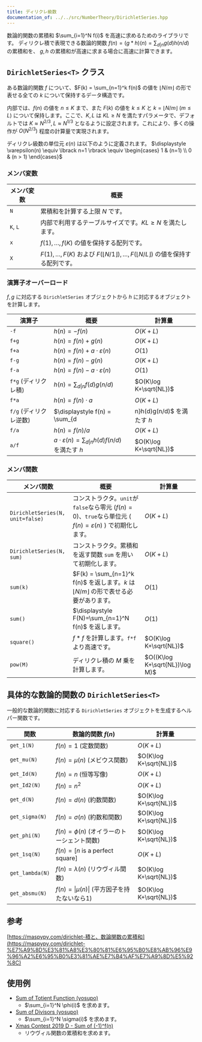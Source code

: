 ```yaml
---
title: ディリクレ級数
documentation_of: ../../src/NumberTheory/DirichletSeries.hpp
---
```


$\newcommand{\floor}[1]{\left\lfloor{#1}\right\rfloor}$

数論的関数の累積和 $\sum_{i=1}^N f(i)$ を高速に求めるためのライブラリです。
ディリクレ積で表現できる数論的関数 $f(n) = (g*h)(n) = \sum_{d|n} g(d)h(n/d)$ の累積和を、 $g, h$ の累積和が高速に求まる場合に高速に計算できます。
## `DirichletSeries<T>` クラス
ある数論的関数 $f$ について、$F(k) = \sum_{n=1}^k f(n)$ の値を $\lfloor N/m \rfloor$ の形で表せる全ての $k$ について保持するデータ構造です。

内部では、$f(n)$ の値を $n \le K$ まで、また $F(k)$ の値を $k \le K$ と $k=\lfloor N/m \rfloor$ ($m \le L$) について保持します。ここで、$K, L$ は $KL \ge N$ を満たすパラメータで、デフォルトでは $K \approx N^{2/3}, L \approx N^{1/3}$ となるように設定されます。これにより、多くの操作が $O(N^{2/3})$ 程度の計算量で実現されます。

ディリクレ級数の単位元 $\varepsilon(n)$ は以下のように定義されます。
$\displaystyle 
\varepsilon(n) \equiv \lbrack n=1 \rbrack 
\equiv 
\begin{cases}
1 & (n=1) \\
0 & (n > 1)
\end{cases}$

### メンバ変数

|メンバ変数|概要|
|---|---|
|`N`|累積和を計算する上限 $N$ です。|
|`K`, `L`|内部で利用するテーブルサイズです。$KL \ge N$ を満たします。|
|`x`| $f(1), \dots, f(K)$ の値を保持する配列です。|
|`X`| $F(1), \dots, F(K)$ および $F(\lfloor N/1 \rfloor), \dots, F(\lfloor N/L \rfloor)$ の値を保持する配列です。|

### 演算子オーバーロード

$f, g$ に対応する `DirichletSeries` オブジェクトから $h$ に対応するオブジェクトを計算します。

|演算子|概要|計算量|
|---|---|---|
|`-f`|$h(n)=-f(n)$|$O(K+L)$|
|`f+g`|$h(n)=f(n)+g(n)$|$O(K+L)$|
|`f+a` |$h(n)=f(n)+a\cdot\varepsilon(n)$|$O(1)$|
|`f-g`|$h(n)=f(n)-g(n)$|$O(K+L)$|
|`f-a`|$h(n)=f(n)-a\cdot\varepsilon(n)$|$O(1)$|
|`f*g` (ディリクレ積)|$\displaystyle h(n)=\sum_{d\vert n}f(d)g(n/d)$|$O(K\log K+\sqrt{NL})$|
|`f*a`|$h(n)= f(n)\cdot a$|$O(K+L)$|
|`f/g` (ディリクレ逆数)|$\displaystyle f(n) = \sum_{d|n}h(d)g(n/d)$ を満たす $h$|$O(K\log K+\sqrt{NL})$|
|`f/a`|$h(n)=f(n) /a$|$O(K+L)$|
|`a/f`|$\displaystyle a\cdot \varepsilon(n) = \sum_{d\vert n}h(d)f(n/d)$ を満たす $h$|$O(K\log K+\sqrt{NL})$|

### メンバ関数

|メンバ関数|概要|計算量|
|---|---|---|
|`DirichletSeries(N, unit=false)`|コンストラクタ。`unit`が`false`なら零元 ($f(n)=0$)、`true`なら単位元 ( $f(n)=\varepsilon(n)$ ) で初期化します。| $O(K+L)$ |
|`DirichletSeries(N, sum)`|コンストラクタ。累積和を返す関数 `sum` を用いて初期化します。| $O(K+L)$ |
|`sum(k)`| $F(k) = \sum_{n=1}^k f(n)$ を返します。$k$ は $\lfloor N/m \rfloor$ の形で表せる必要があります。|$O(1)$|
|`sum()`|$\displaystyle F(N)=\sum_{n=1}^N f(n)$ を返します。|$O(1)$|
|`square()`|$f*f$ を計算します。`f*f`より高速です。|$O(K\log K+\sqrt{NL})$|
|`pow(M)`|ディリクレ積の $M$ 乗を計算します。|$O((K\log K+\sqrt{NL})\log M)$|



## 具体的な数論的関数の `DirichletSeries<T>`

一般的な数論的関数に対応する `DirichletSeries` オブジェクトを生成するヘルパー関数です。

|関数|数論的関数 $f(n)$|計算量|
|---|---|---|
|`get_1(N)`|$f(n) = 1$ (定数関数)| $O(K+L)$|
|`get_mu(N)`|$f(n) = \mu(n)$ (メビウス関数)| $O(K\log K+\sqrt{NL})$|
|`get_Id(N)`|$f(n) = n$ (恒等写像)| $O(K+L)$|
|`get_Id2(N)`|$f(n) = n^2$| $O(K+L)$|
|`get_d(N)`|$f(n) = d(n)$ (約数関数)| $O(K\log K+\sqrt{NL})$|
|`get_sigma(N)`|$f(n) = \sigma(n)$ (約数和関数)| $O(K\log K+\sqrt{NL})$|
|`get_phi(N)`|$f(n) = \phi(n)$ (オイラーのトーシェント関数)| $O(K\log K+\sqrt{NL})$|
|`get_1sq(N)`|$f(n) = [n \text{ is a perfect square}]$| $O(K+L)$|
|`get_lambda(N)`|$f(n) = \lambda(n)$ (リウヴィル関数)| $O(K\log K+\sqrt{NL})$|
|`get_absmu(N)`|$f(n) = \lvert\mu(n)\rvert$ (平方因子を持たないなら1)| $O(K\log K+\sqrt{NL})$|


## 参考
[https://maspypy.com/dirichlet-積と、数論関数の累積和](https://maspypy.com/dirichlet-%E7%A9%8D%E3%81%A8%E3%80%81%E6%95%B0%E8%AB%96%E9%96%A2%E6%95%B0%E3%81%AE%E7%B4%AF%E7%A9%8D%E5%92%8C)

## 使用例

- [Sum of Totient Function (yosupo)](../../test/yosupo/math/sum_of_totient_function.test.cpp)
  - $\sum_{i=1}^N \phi(i)$ を求めます。
- [Sum of Divisors (yosupo)](../../test/yosupo/math/sum_of_powers_of_divisors.test.cpp)
  - $\sum_{i=1}^N \sigma(i)$ を求めます。
- [Xmas Contest 2019 D - Sum of (-1)^f(n)](https://atcoder.jp/contests/xmascon19/tasks/xmascon19_d)
  - リウヴィル関数の累積和を求めます。
